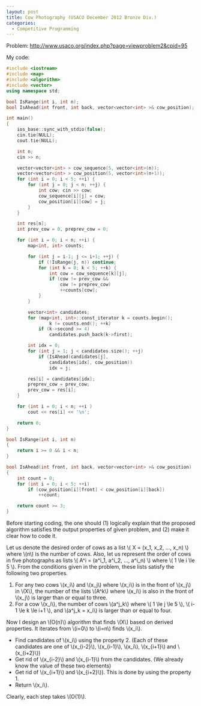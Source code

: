 ```yaml
---
layout: post
title: Cow Photography (USACO December 2012 Bronze Div.)
categories:
  - Competitive Programming
---
```


Problem: <http://www.usaco.org/index.php?page=viewproblem2&cpid=95>

My code:

```c++
#include <iostream>
#include <map>
#include <algorithm>
#include <vector>
using namespace std;

bool IsRange(int i, int n); 
bool IsAhead(int front, int back, vector<vector<int> >& cow_position);

int main()
{
	ios_base::sync_with_stdio(false);
	cin.tie(NULL);
	cout.tie(NULL);

	int n;
	cin >> n;

	vector<vector<int> > cow_sequence(5, vector<int>(n));
	vector<vector<int> > cow_position(5, vector<int>(n+1));
	for (int i = 0; i < 5; ++i) {
		for (int j = 0; j < n; ++j) {
			int cow; cin >> cow;
			cow_sequence[i][j] = cow;
			cow_position[i][cow] = j;
		}
	}

	int res[n];
	int prev_cow = 0, preprev_cow = 0;

	for (int i = 0; i < n; ++i) {
		map<int, int> counts;

		for (int j = i-1; j <= i+1; ++j) {
			if (!IsRange(j, n)) continue;
			for (int k = 0; k < 5; ++k) {
				int cow = cow_sequence[k][j];
				if (cow != prev_cow && 
				    cow != preprev_cow)
					++counts[cow];
			}
		}

		vector<int> candidates;
		for (map<int, int>::const_iterator k = counts.begin();
				k != counts.end(); ++k) 
			if (k->second >= 4) 
				candidates.push_back(k->first);

		int idx = 0;
		for (int j = 1; j < candidates.size(); ++j) 
			if (IsAhead(candidates[j],
			    candidates[idx], cow_position)) 
				idx = j;

		res[i] = candidates[idx];
		preprev_cow = prev_cow;
		prev_cow = res[i];
	}

	for (int i = 0; i < n; ++i )
		cout << res[i] << '\n';

	return 0;
}

bool IsRange(int i, int n) 
{ 
	return i >= 0 && i < n; 
}

bool IsAhead(int front, int back, vector<vector<int> >& cow_position)
{
	int count = 0;
	for (int i = 0; i < 5; ++i)
		if (cow_position[i][front] < cow_position[i][back])
			++count;

	return count >= 3;
}
```

Before starting coding, the one should (1) logically explain that the proposed algorithm satisfies the output properties of given problem, and (2) make it clear how to code it.

Let us denote the desired order of cows as a list \\( X = (x_1, x_2, ..., x_n) \\) where \\(n\\) is the number of cows. Also, let us represent the order of cows in five photographs as lists \\( A^i = (a^i_1, a^i_2, ..., a^i_n) \\) where \\( 1 \le i \le 5 \\). From the conditions given in the problem, these lists satisfy the following two properties.

1. For any two cows \\(x_i\\) and \\(x_j\\) where \\(x_i\\) is in the front of \\(x_j\\) in \\(X\\), the number of the lists \\(A^k\\) where \\(x_i\\) is also in the front of \\(x_j\\) is larger than or equal to three.
2. For a cow \\(x_i\\), the number of cows \\(a^j_k\\) where \\( 1 \le j \le 5 \\), \\( i-1 \le k \le i+1 \\), and \\(a^j_k = x_i\\) is larger than or equal to four.

Now I design an \\(O(n)\\) algorithm that finds \\(X\\) based on derived properties. It iterates from \\(i=0\\) to \\(i=n\\) finds \\(x_i\\).

- Find candidates of \\(x_i\\) using the property 2. (Each of these candidates are one of \\(x_{i-2}\\), \\(x_{i-1}\\), \\(x_i\\), \\(x_{i+1}\\) and \\(x_{i+2}\\))
- Get rid of \\(x_{i-2}\\) and \\(x_{i-1}\\) from the candidates. (We already know the value of these two elements)
- Get rid of \\(x_{i+1}\\) and \\(x_{i+2}\\)). This is done by using the property 1.
- Return \\(x_i\\).

Clearly, each step takes \\(O(1)\\).
